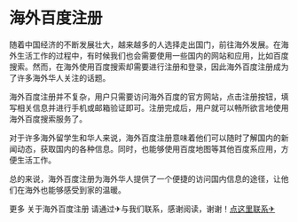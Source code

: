 # 海外百度注册

随着中国经济的不断发展壮大，越来越多的人选择走出国门，前往海外发展。在海外生活工作的过程中，有时候我们也会需要使用一些国内的网站和应用，比如百度搜索。然而，在海外使用百度搜索却需要进行注册和登录，因此海外百度注册成为了许多海外华人关注的话题。

海外百度注册并不复杂，用户只需要访问海外百度的官方网站，点击注册按钮，填写相关信息并进行手机或邮箱验证即可。注册完成后，用户就可以畅所欲言地使用海外百度搜索服务了。

对于许多海外留学生和华人来说，海外百度注册意味着他们可以随时了解国内的新闻动态，获取国内的各种信息。同时，也能够使用百度地图等其他百度系应用，方便生活工作。

总的来说，海外百度注册为海外华人提供了一个便捷的访问国内信息的途径，让他们在海外也能够感受到家的温暖。

更多 关于海外百度注册 请通过✈与我们联系，感谢阅读，谢谢！[点这里联系✈](https://add.k02.cc)